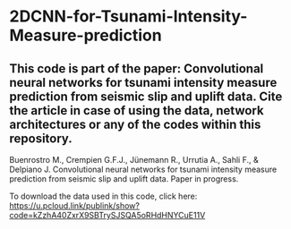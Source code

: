 # 2DCNN-for-Tsunami-Intensity-Measure-prediction

## This code is part of the paper: Convolutional neural networks for tsunami intensity measure prediction from seismic slip and uplift data. Cite the article in case of using the data, network architectures or any of the codes within this repository. 
Buenrostro M., Crempien G.F.J., Jünemann R., Urrutia A., Sahli F., & Delpiano J. Convolutional neural networks for tsunami intensity measure prediction from seismic slip and uplift data. Paper in progress.

To download the data used in this code, click here:
https://u.pcloud.link/publink/show?code=kZzhA40ZxrX9SBTrySJSQA5oRHdHNYCuE11V 
